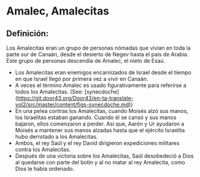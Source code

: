 # Amalec, Amalecitas

## Definición: 

Los Amalecitas eran un grupo de personas nómadas que vivían en toda la parte sur de Canaán, desde el desierto de Negev hasta el país de Arabia. Este grupo de personas descendía de Amalec, el nieto de Esaú.

* Los Amalecitas eran enemigos encarnizados de Israel desde el tiempo en que Israel llegó por primera vez a vivir en Canaán.
* A veces el término Amalec es usado figurativamente para referirse a todos los Amalecitas. (See: [synecdoche] (https://git.door43.org/Door43/en-ta-translate-vol2/src/master/content/figs-synecdoche.md))
* En una pelea contras los Amalecitas, cuando Moisés alzó sus manos, los Israelitas estaban ganando. Cuando él se cansó y sus manos bajaron, ellos comenzaron a perder. Así que, Aarón y Ur ayudaron a Moisés a mantener sus manos alzadas hasta que el ejército Israelita hubo derrotado a los Amalecitas.
* Ambos, el rey Saúl y el rey David dirigieron expediciones militares contra los Amalecitas.
* Después de una victoria sobre los Amalecitas, Saúl desobedeció a Dios al quedarse con parte del botín y al no matar al rey Amalecita, como Dios le había ordenado.


